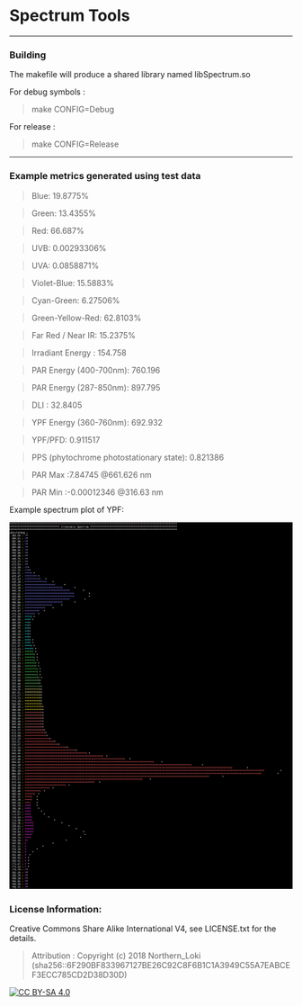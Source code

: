 # Spectrum Tools

---
### Building

The makefile will produce a shared library named libSpectrum.so

For debug symbols : 

> make CONFIG=Debug

For release :

> make CONFIG=Release

---
### Example metrics generated using test data

> Blue: 19.8775%

> Green: 13.4355%

> Red: 66.687%

> UVB: 0.00293306% 

> UVA: 0.0858871% 

> Violet-Blue: 15.5883% 

> Cyan-Green: 6.27506% 

> Green-Yellow-Red: 62.8103% 

> Far Red / Near IR: 15.2375% 

> Irradiant Energy : 154.758

> PAR Energy (400-700nm): 760.196

> PAR Energy (287-850nm): 897.795

> DLI : 32.8405

> YPF Energy (360-760nm): 692.932

> YPF/PFD: 0.911517

> PPS (phytochrome photostationary state): 0.821386

> PAR Max :7.84745 @661.626 nm

> PAR Min :-0.00012346 @316.63 nm

Example spectrum plot of YPF:

![example spectrum plot](https://github.com/NorthernLoki/Horticulture_Tools/blob/master/Spectrum/spectrum_example.png)

### License Information:
Creative Commons Share Alike International V4, see LICENSE.txt for the details.

> Attribution : Copyright (c) 2018 Northern_Loki (sha256::6F290BF833967127BE26C92C8F6B1C1A3949C55A7EABCEF3ECC785CD2D38D30D)

[![CC BY-SA 4.0](https://upload.wikimedia.org/wikipedia/commons/d/d0/CC-BY-SA_icon.svg)](https://creativecommons.org/licenses/by-sa/4.0/)
